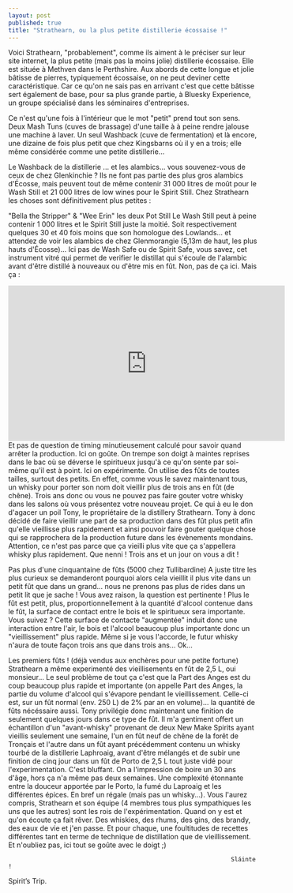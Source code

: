 ```yaml
---
layout: post
published: true
title: "Strathearn, ou la plus petite distillerie écossaise !"
---
```


Voici Strathearn, "probablement", comme ils aiment à le préciser sur leur site internet, la plus petite (mais pas la moins jolie) distillerie écossaise. Elle est située à Methven dans le Perthshire.
Aux abords de cette longue et jolie bâtisse de pierres, typiquement écossaise, on ne peut deviner cette caractéristique. Car ce qu'on ne sais pas en arrivant c'est que cette bâtisse sert également de base, pour sa plus grande partie, à Bluesky Experience, un groupe spécialisé dans les séminaires d'entreprises.

Ce n'est qu'une fois à l'intérieur que le mot "petit" prend tout son sens.
Deux Mash Tuns (cuves de brassage) d'une taille à à peine rendre jalouse une machine à laver. Un seul Washback (cuve de fermentation) et là encore, une dizaine de fois plus petit que chez Kingsbarns où il y en a trois; elle même considérée comme une petite distillerie...

Le Washback de la distillerie
... et les alambics... vous souvenez-vous de ceux de chez Glenkinchie ? Ils ne font pas partie des plus gros alambics d'Écosse, mais peuvent tout de même contenir 31 000 litres de moût pour le Wash Still et 21 000 litres de low wines pour le Spirit Still.
Chez Strathearn les choses sont définitivement plus petites :

"Bella the Stripper" & "Wee Erin" les deux Pot Still
Le Wash Still peut à peine contenir 1 000 litres et le Spirit Still juste la moitié. Soit respectivement quelques 30 et 40 fois moins que son homologue des Lowlands... et attendez de voir les alambics de chez Glenmorangie (5,13m de haut, les plus hauts d'Écosse)...
Ici pas de Wash Safe ou de Spirit Safe, vous savez, cet instrument vitré qui permet de verifier le distillat qui s'écoule de l'alambic avant d'être distillé à nouveaux ou d'être mis en fût.
Non, pas de ça ici.
Mais ça :
<iframe width="560" height="315" src="https://www.youtube.com/embed/JX7Bbu4xASM" frameborder="0" allowfullscreen></iframe>
Et pas de question de timing minutieusement calculé pour savoir quand arrêter la production. Ici on goûte. On trempe son doigt à maintes reprises dans le bac où se déverse le spiritueux jusqu'à ce qu'on sente par soi-même qu'il est à point.
Ici on expérimente. On utilise des fûts de toutes tailles, surtout des petits.
En effet, comme vous le savez maintenant tous, un whisky pour porter son nom doit vieillir plus de trois ans en fût (de chêne). Trois ans donc ou vous ne pouvez pas faire gouter votre whisky dans les salons où vous présentez votre nouveau projet. Ce qui à eu le don d'agacer un poil Tony, le propriétaire de la distillery Strathearn.
Tony à donc décidé de faire vieillir une part de sa production dans des fût plus petit afin qu'elle vieillisse plus rapidement et ainsi pouvoir faire gouter quelque chose qui se rapprochera de la production future dans les évènements mondains.
Attention, ce n'est pas parce que ça vieilli plus vite que ça s'appellera whisky plus rapidement. Que nenni ! Trois ans et un jour on vous a dit !

Pas plus d'une cinquantaine de fûts (5000 chez Tullibardine)
A juste titre les plus curieux se demanderont pourquoi alors cela vieillit il plus vite dans un petit fût que dans un grand... nous ne prenons pas plus de rides dans un petit lit que je sache !
Vous avez raison, la question est pertinente !
Plus le fût est petit, plus, proportionnellement à la quantité d'alcool contenue dans le fût, la surface de contact entre le bois et le spiritueux sera importante. Vous suivez ?
Cette surface de contacte "augmentée" induit donc une interaction entre l'air, le bois et l'alcool beaucoup plus importante donc un "vieillissement" plus rapide. Même si je vous l'accorde, le futur whisky n'aura de toute façon trois ans que dans trois ans... Ok...

Les premiers fûts ! (déjà vendus aux enchères pour une petite fortune)
Strathearn a même experimenté des vieillisements en fût de 2,5 L, oui monsieur...
Le seul problème de tout ça c'est que la Part des Anges est du coup beaucoup plus rapide et importante (on appelle Part des Anges, la partie du volume d'alcool qui s'évapore pendant le vieillissement. Celle-ci est, sur un fût normal (env. 250 L) de 2% par an en volume)... la quantité de fûts nécéssaire aussi. Tony privilégie donc maintenant une finition de seulement quelques jours dans ce type de fût.
Il m'a gentiment offert un échantillon d'un "avant-whisky" provenant de deux New Make Spirits ayant vieillis seulement une semaine, l'un en fût neuf de chêne de la forêt de Tronçais et l'autre dans un fût ayant précédemment contenu un whisky tourbé de la distillerie Laphroaig, avant d'être mélangés et de subir une finition de cinq jour dans un fût de Porto de 2,5 L tout juste vidé pour l'experimentation.
C'est bluffant.
On a l'impression de boire un 30 ans d'âge, hors ça n'a même pas deux semaines.
Une complexité étonnante entre la douceur apportée par le Porto, la fumé du Laproaig et les différentes épices. En bref un régale (mais pas un whisky...).
Vous l'aurez compris, Strathearn et son équipe (4 membres tous plus sympathiques les uns que les autres) sont les rois de l'expérimentation. Quand on y est et qu'on écoute ça fait rêver.
Des whiskies, des rhums, des gins, des brandy, des eaux de vie et j'en passe. Et pour chaque, une foultitudes de recettes différentes tant en terme de technique de distillation que de vieillissement.
Et n'oubliez pas, ici tout se goûte avec le doigt ;)

                                                                   Sláinte !

Spirit’s Trip.
